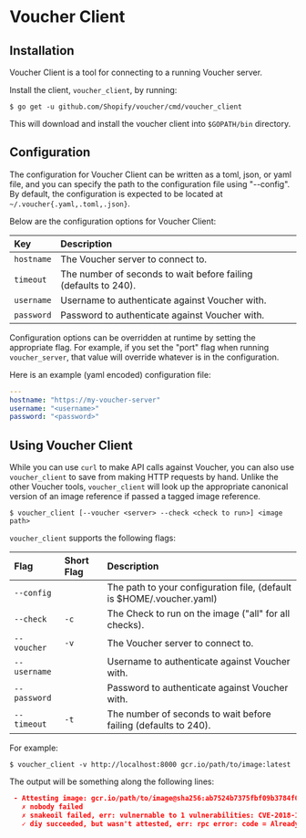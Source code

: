 # Voucher Client

## Installation

Voucher Client is a tool for connecting to a running Voucher server.

Install the client, `voucher_client`, by running:

```shell
$ go get -u github.com/Shopify/voucher/cmd/voucher_client
```

This will download and install the voucher client into `$GOPATH/bin` directory.

## Configuration

The configuration for Voucher Client can be written as a toml, json, or yaml file, and you can specify the path to the configuration file using "--config". By default, the configuration is expected to be located at `~/.voucher{.yaml,.toml,.json}`.

Below are the configuration options for Voucher Client:

| Key         | Description                                                                                |
| :---------- | :----------------------------------------------------------------------------------------- |
| `hostname`  | The Voucher server to connect to.                                                          |
| `timeout`   | The number of seconds to wait before failing (defaults to 240).                            |
| `username`  | Username to authenticate against Voucher with.                                             |
| `password`  | Password to authenticate against Voucher with.                                             |

Configuration options can be overridden at runtime by setting the appropriate flag. For example, if you set the "port" flag when running `voucher_server`, that value will override whatever is in the configuration.

 Here is an example (yaml encoded) configuration file:

```yaml
---
hostname: "https://my-voucher-server"
username: "<username>"
password: "<password>"
```

## Using Voucher Client

While you can use `curl` to make API calls against Voucher, you can also use `voucher_client` to save from making HTTP requests by hand. Unlike the other Voucher tools, `voucher_client` will look up the appropriate canonical version of an image reference if passed a tagged image reference.

```shell
$ voucher_client [--voucher <server> --check <check to run>] <image path>
```

`voucher_client` supports the following flags:

| Flag        | Short Flag       | Description                                                                |
| :--------   | :--------------- | :------------------------------------------------------------------------- |
| `--config`  |                  | The path to your configuration file, (default is $HOME/.voucher.yaml)      |
| `--check`   | `-c`             | The Check to run on the image ("all" for all checks).                      |
| `--voucher` | `-v`             | The Voucher server to connect to.                                          |
| `--username`|                  | Username to authenticate against Voucher with.                             |
| `--password`|                  | Password to authenticate against Voucher with.                             |
| `--timeout` | `-t`             | The number of seconds to wait before failing (defaults to 240).            |

For example:

```shell
$ voucher_client -v http://localhost:8000 gcr.io/path/to/image:latest
```

The output will be something along the following lines:

```json
 - Attesting image: gcr.io/path/to/image@sha256:ab7524b7375fbf09b3784f0bbd9cb2505700dd05e03ce5f5e6d262bf2f5ac51c
   ✗ nobody failed
   ✗ snakeoil failed, err: vulnernable to 1 vulnerabilities: CVE-2018-12345 (high)
   ✓ diy succeeded, but wasn't attested, err: rpc error: code = AlreadyExists desc = Requested entity already exists
```
